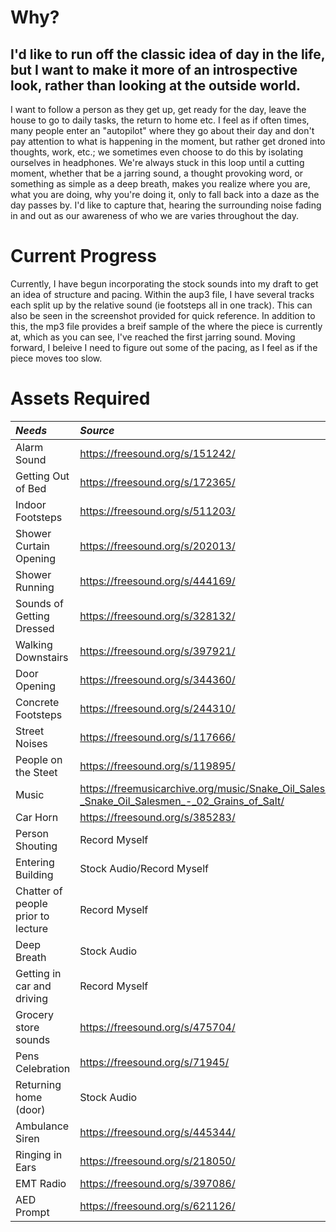 # **Why?**
 ##   I'd like to run off the classic idea of day in the life, but I want to make it more of an introspective look, rather than looking at the outside world. 
 I want to follow a person as they get up, get ready for the day, leave the house 
 to go to daily tasks, the return to home etc. I feel as if often times, many 
 people enter an "autopilot" where they go about their day and don't pay 
 attention to what is happening in the moment, but rather get droned into 
 thoughts, work, etc.; we sometimes even choose to do this by isolating ourselves 
 in headphones. We're always stuck in this loop until a cutting moment, whether 
 that be a jarring sound, a thought provoking word, or something as simple as a 
 deep breath, makes you realize where you are, what you are doing, why you're 
 doing it, only to fall back into a daze as the day passes by. I'd like to 
 capture that, hearing the surrounding noise fading in and out as our awareness 
 of who we are varies throughout the day.

# **Current Progress**		
Currently, I have begun incorporating the stock sounds into my draft to get an idea of structure and pacing. 
Within the aup3 file, I have several tracks each split up by the relative sound (ie footsteps all in one track).
This can also be seen in the screenshot provided for quick reference. In addition to this, the mp3 file provides 
a breif sample of the where the piece is currently at, which as you can see, I've reached the first jarring sound.
Moving forward, I beleive I need to figure out some of the pacing, as I feel as if the piece moves too slow. 
# **Assets Required**
|*Needs*| *Source*|
|:-----|:---------|
|Alarm Sound|https://freesound.org/s/151242/|
|Getting Out of Bed|https://freesound.org/s/172365/
|Indoor Footsteps | https://freesound.org/s/511203/
|Shower Curtain Opening| https://freesound.org/s/202013/
|Shower Running| https://freesound.org/s/444169/
|Sounds of Getting Dressed| https://freesound.org/s/328132/
|Walking Downstairs| https://freesound.org/s/397921/
|Door Opening| https://freesound.org/s/344360/
|Concrete Footsteps| https://freesound.org/s/244310/
|Street Noises| https://freesound.org/s/117666/
|People on the Steet| https://freesound.org/s/119895/
|Music| https://freemusicarchive.org/music/Snake_Oil_Salesmen/Snake_Oil_Salesmen/Snake_Oil_Salesmen_-_Snake_Oil_Salesmen_-_02_Grains_of_Salt/
|Car Horn| https://freesound.org/s/385283/
|Person Shouting| Record Myself
|Entering Building| Stock Audio/Record Myself
|Chatter of people prior to lecture| Record Myself
|Deep Breath| Stock Audio
|Getting in car and driving| Record Myself
|Grocery store sounds| https://freesound.org/s/475704/
|Pens Celebration| https://freesound.org/s/71945/
|Returning home (door)| Stock Audio
|Ambulance Siren| https://freesound.org/s/445344/
|Ringing in Ears | https://freesound.org/s/218050/
|EMT Radio| https://freesound.org/s/397086/
|AED Prompt | https://freesound.org/s/621126/